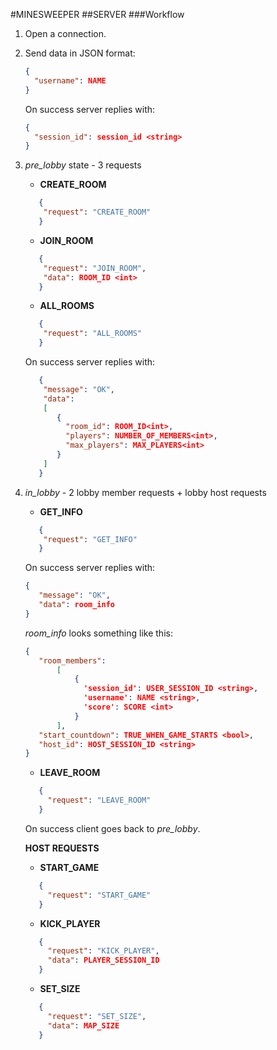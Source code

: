 #MINESWEEPER 
##SERVER
###Workflow

1. Open a connection.

2. Send data in JSON format: 
    ```json
    {
      "username": NAME
    }
    ```
    
    On success server replies with: 
    
    ```json
    {
      "session_id": session_id <string>
    }
    ```
   
3. *pre_lobby* state - 3 requests
    - **CREATE_ROOM**
    ```json
       {
        "request": "CREATE_ROOM"
       }
    ``` 
    - **JOIN_ROOM**
    ```json
       {
        "request": "JOIN_ROOM",
        "data": ROOM_ID <int>
       }
    ``` 
   - **ALL_ROOMS**
    ```json
       {
        "request": "ALL_ROOMS"
       }
    ```    
   On success server replies with:
    ```json
       {
        "message": "OK",
        "data": 
        [
           {
             "room_id": ROOM_ID<int>,
             "players": NUMBER_OF_MEMBERS<int>,
             "max_players": MAX_PLAYERS<int>
           }   
        ]
       }
    ```    
   

4. *in_lobby* - 2 lobby member requests + lobby host requests
    - **GET_INFO**
    ```json
       {
        "request": "GET_INFO"
       }    
    ```
    On success server replies with:
    ```json
    {
       "message": "OK", 
       "data": room_info
    }
    ```
    *room_info* looks something like this:
    ```json
    {
       "room_members": 
           [
               {
                 'session_id': USER_SESSION_ID <string>, 
                 'username': NAME <string>, 
                 'score': SCORE <int>
               }
           ], 
       "start_countdown": TRUE_WHEN_GAME_STARTS <bool>, 
       "host_id": HOST_SESSION_ID <string>
    }
    ```
   
   - **LEAVE_ROOM**
    ```json
       {
         "request": "LEAVE_ROOM"
       }    
    ```
   On success client goes back to *pre_lobby*.
   
   **HOST REQUESTS**
   - **START_GAME**
    ```json
       {
         "request": "START_GAME"
       }    
    ```

   - **KICK_PLAYER**
    ```json
       {
         "request": "KICK_PLAYER",
         "data": PLAYER_SESSION_ID
       }    
    ```
   
   - **SET_SIZE**
    ```json
       {
         "request": "SET_SIZE",
         "data": MAP_SIZE
       }    
    ```
